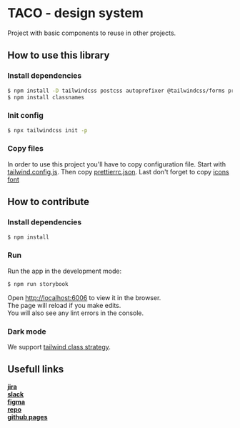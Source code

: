 # TACO - design system

Project with basic components to reuse in other projects.

## How to use this library

### Install dependencies 

```bash
$ npm install -D tailwindcss postcss autoprefixer @tailwindcss/forms prettier prettier-plugin-tailwindcss
$ npm install classnames
```

### Init config

```bash
$ npx tailwindcss init -p
```

### Copy files

In order to use this project you'll have to copy configuration file. Start with [tailwind.config.js](https://github.com/elpassion/design-system/blob/main/tailwind.config.js). Then copy [prettierrc.json](https://github.com/elpassion/design-system/blob/main/.prettierrc.json). Last don't forget to copy [icons font](https://github.com/elpassion/design-system/blob/main/src/fonts/fonticon.ttf)

## How to contribute

### Install dependencies 

```bash
$ npm install
```

### Run

Run the app in the development mode:

```bash
$ npm run storybook
```

Open [http://localhost:6006](http://localhost:6006) to view it in the browser.\
The page will reload if you make edits.\
You will also see any lint errors in the console.


### Dark mode
We support [tailwind class strategy](https://tailwindcss.com/docs/dark-mode#toggling-dark-mode-manually).

## Usefull links
[**jira**](https://elpassion.atlassian.net/browse/ELPDES) <br/>
[**slack**](https://app.slack.com/client/T04RX1Z0P/C04JD9E37MY) <br/>
[**figma**](https://www.figma.com/file/xy6otn2JWHNdF70Tuq0UbS/TACO-Design-System-%5BDRAFT%5D?node-id=2054%3A3026&t=4KYtpNsJBJG5fIry-1)<br/>
[**repo**](https://github.com/elpassion/design-system) <br/>
[**github pages**](https://elpassion.github.io/design-system/?path=/story/intro--page) <br/>
